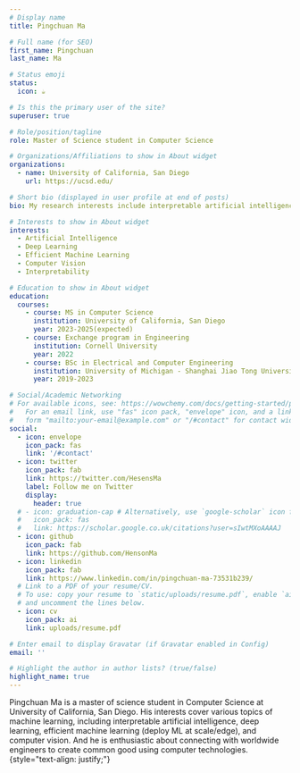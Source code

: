 ```yaml
---
# Display name
title: Pingchuan Ma

# Full name (for SEO)
first_name: Pingchuan
last_name: Ma

# Status emoji
status:
  icon: ☕️

# Is this the primary user of the site?
superuser: true

# Role/position/tagline
role: Master of Science student in Computer Science

# Organizations/Affiliations to show in About widget
organizations:
  - name: University of California, San Diego
    url: https://ucsd.edu/

# Short bio (displayed in user profile at end of posts)
bio: My research interests include interpretable artificial intelligence, deep learning, efficient machine learning and computer vision.

# Interests to show in About widget
interests:
  - Artificial Intelligence
  - Deep Learning
  - Efficient Machine Learning
  - Computer Vision
  - Interpretability

# Education to show in About widget
education:
  courses:
    - course: MS in Computer Science
      institution: University of California, San Diego
      year: 2023-2025(expected)
    - course: Exchange program in Engineering
      institution: Cornell University
      year: 2022
    - course: BSc in Electrical and Computer Engineering
      institution: University of Michigan - Shanghai Jiao Tong University Joint Institute (China)
      year: 2019-2023

# Social/Academic Networking
# For available icons, see: https://wowchemy.com/docs/getting-started/page-builder/#icons
#   For an email link, use "fas" icon pack, "envelope" icon, and a link in the
#   form "mailto:your-email@example.com" or "/#contact" for contact widget.
social:
  - icon: envelope
    icon_pack: fas
    link: '/#contact'
  - icon: twitter
    icon_pack: fab
    link: https://twitter.com/HesensMa
    label: Follow me on Twitter
    display:
      header: true
  # - icon: graduation-cap # Alternatively, use `google-scholar` icon from `ai` icon pack
  #   icon_pack: fas
  #   link: https://scholar.google.co.uk/citations?user=sIwtMXoAAAAJ
  - icon: github
    icon_pack: fab
    link: https://github.com/HensonMa
  - icon: linkedin
    icon_pack: fab
    link: https://www.linkedin.com/in/pingchuan-ma-73531b239/
  # Link to a PDF of your resume/CV.
  # To use: copy your resume to `static/uploads/resume.pdf`, enable `ai` icons in `params.yaml`,
  # and uncomment the lines below.
  - icon: cv
    icon_pack: ai
    link: uploads/resume.pdf

# Enter email to display Gravatar (if Gravatar enabled in Config)
email: ''

# Highlight the author in author lists? (true/false)
highlight_name: true
---
```


Pingchuan Ma is a master of science student in Computer Science at University of California, San Diego. His interests cover various topics of machine learning, including interpretable artificial intelligence, deep learning, efficient machine learning (deploy ML at scale/edge), and computer vision. And he is enthusiastic about connecting with worldwide engineers to create common good using computer technologies. 
{style="text-align: justify;"}
